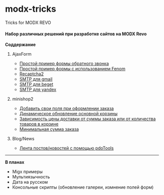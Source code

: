 # modx-tricks
Tricks for MODX REVO

#### Набор различных решений при разработке сайтов на MODX Revo

**Соддержание**

1. AjaxForm
	* [Простой пример формы обратного звонка](/1.AjaxForm/SimpleModalFormExample.md)
	* [Простой пример формы с использованием Fenom](/1.AjaxForm/SimpleModalFormFenom.md)
	* [Recaptcha2](/1.AjaxForm/AddRecaptchaV2.md)
	* [SMTP для gmail](/1.AjaxForm/SMTP-gmail.md)
	* [SMTP для beget](/1.AjaxForm/SMTP-beget.md)
	* [SMTP для yandex](/1.AjaxForm/SMTP-yandex.md)

2. minishop2
	* [Добавить свои поля при оформлении заказа](/2.minishop2/order/AddFieldToOrderInManager.md)
	* [Динамическое обновление основной корзины](/2.minishop2/cart/DynamicUpdateCart.md)
	* [Зависимость цены доставки от суммы заказа или от количества товаров в корзине](/2.minishop2/delivery/CustomDeliveryCost.md)
	* [Минимальная сумма заказа](/2.minishop2/order/MinimalCostOrder.md)

3. Blog/News
	* [Лента постов/новостей с помощью pdoTools](/3.Blog/SimplePostsFeed.md)


--------------

**В планах**

* Migx примеры
* Мультиязычность
* Дата на русском
* Консольные скрипты (обновление галереи, измнение полей форм)
